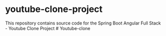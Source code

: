 # youtube-clone-project

This repository contains source code for the Spring Boot Angular Full Stack - Youtube Clone Project
#   Y o u t u b e - c l o n e  
 